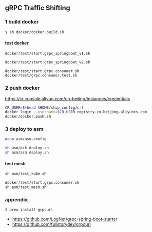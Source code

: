 ## gRPC Traffic Shifting

### 1 build docker
```sh
$ sh docker/docker.build.sh
```

#### test docker
```sh
docker/test/start.grpc_springboot_v1.sh
```

```sh
docker/test/start.grpc_springboot_v2.sh
```

```sh
docker/test/start.grpc.consumer.sh
docker/test/grpc.consumer.test.sh
```

### 2 push docker
https://cr.console.aliyun.com/cn-beijing/instances/credentials
```sh
CR_USER=$(head $HOME/shop_config/cr)
docker login --username=$CR_USER registry.cn-beijing.aliyuncs.com
docker/docker.push.sh
```

### 3 deploy to asm
```sh
nano asm/asm.config

sh asm/ack.deploy.sh
sh asm/asm.deploy.sh
```

#### test mesh
```sh
sh asm/test_kube.sh

docker/test/start.grpc.consumer.sh
sh asm/test_mesh.sh
```

### appendix
```sh
$ brew install grpcurl
```

- https://github.com/LogNet/grpc-spring-boot-starter
- https://github.com/fullstorydev/grpcurl